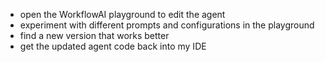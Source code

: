 - open the WorkflowAI playground to edit the agent
- experiment with different prompts and configurations in the playground
- find a new version that works better
- get the updated agent code back into my IDE
